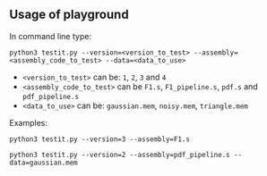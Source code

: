 ## Usage of playground
In command line type:
```
python3 testit.py --version=<version_to_test> --assembly=<assembly_code_to_test> --data=<data_to_use>
```

- `<version_to_test>`       can be: `1`, `2`, `3` and `4`
- `<assembly_code_to_test>` can be `F1.s`, `F1_pipeline.s`, `pdf.s` and `pdf_pipeline.s`
- `<data_to_use>` can be: `gaussian.mem`, `noisy.mem`, `triangle.mem`

Examples:
```
python3 testit.py --version=3 --assembly=F1.s
```
```
python3 testit.py --version=2 --assembly=pdf_pipeline.s --data=gaussian.mem
```